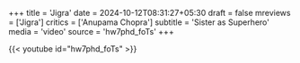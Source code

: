 +++
title = 'Jigra'
date = 2024-10-12T08:31:27+05:30
draft = false
mreviews = ['Jigra']
critics = ['Anupama Chopra']
subtitle = 'Sister as Superhero'
media = 'video'
source = 'hw7phd_foTs'
+++

{{< youtube id="hw7phd_foTs" >}}
